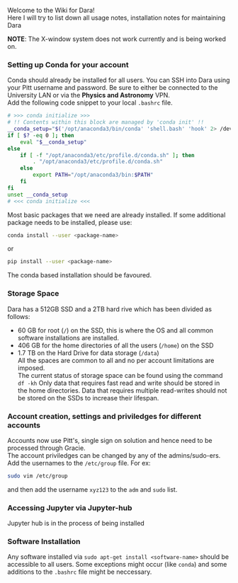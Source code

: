 Welcome to the Wiki for Dara!  
Here I will try to list down all usage notes, installation notes for maintaining Dara

**NOTE**: The X-window system does not work currently and is being worked on.

### Setting up Conda for your account

Conda should already be installed for all users. You can SSH into Dara using your Pitt username and password. Be sure to either be connected to the University LAN or via the **Physics and Astronomy** VPN.  
Add the following code snippet to your local `.bashrc` file.   

```bash
# >>> conda initialize >>>
# !! Contents within this block are managed by 'conda init' !!
__conda_setup="$('/opt/anaconda3/bin/conda' 'shell.bash' 'hook' 2> /dev/null)"
if [ $? -eq 0 ]; then
    eval "$__conda_setup"
else
    if [ -f "/opt/anaconda3/etc/profile.d/conda.sh" ]; then
        . "/opt/anaconda3/etc/profile.d/conda.sh"
    else
        export PATH="/opt/anaconda3/bin:$PATH"
    fi
fi
unset __conda_setup
# <<< conda initialize <<<
```

Most basic packages that we need are already installed. If some additional package needs to be installed, please use:  
```bash
conda install --user <package-name>
```
or  
```bash
pip install --user <package-name>
```
The conda based installation should be favoured.
### Storage Space
Dara has a 512GB SSD and a 2TB hard rive which has been divided as follows:
- 60 GB for root (`/`) on the SSD, this is where the OS and all common software installations are installed.
- 406 GB for the home directories of all the users (`/home`) on the SSD
- 1.7 TB on the Hard Drive for data storage (`/data`)   
All the spaces are common to all and no per account limitations are imposed.   
The current status of storage space can be found using the command `df -kh`
Only data that requires fast read and write should be stored in the home directories. Data that requires multiple read-writes should not be stored on the SSDs to increase their lifespan.

### Account creation, settings and priviledges for different accounts
Accounts now use Pitt's, single sign on solution and hence need to be processed through Gracie.  
The account priviledges can be changed by any of the admins/sudo-ers. Add the usernames to the `/etc/group` file. For ex:
```bash
sudo vim /etc/group
```
and then add the username `xyz123` to the `adm` and `sudo` list.

### Accessing Jupyter via Jupyter-hub
Jupyter hub is in the process of being installed

### Software Installation
Any software installed via `sudo apt-get install <software-name>` should be accessible to all users. Some exceptions might occur (like `conda`) and some additions to the `.bashrc` file might be neccessary. 
